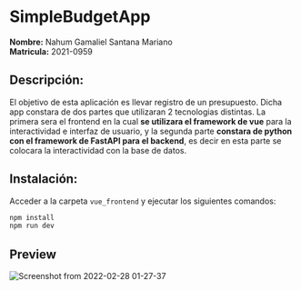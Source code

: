 # SimpleBudgetApp

**Nombre:** Nahum Gamaliel Santana Mariano<br>
**Matricula:** 2021-0959

## Descripción:
El objetivo de esta aplicación es llevar registro de un presupuesto. Dicha app constara de dos partes que utilizaran 2 tecnologias distintas. La primera sera el frontend en la cual **se utilizara el framework de vue** para la interactividad e interfaz de usuario, y la segunda parte **constara de python con el framework de FastAPI para el backend**, es decir en esta parte se colocara la interactividad con la base de datos.


## Instalación:

Acceder a la carpeta `vue_frontend` y ejecutar los siguientes comandos:
```bash
npm install
npm run dev
```


## Preview

![Screenshot from 2022-02-28 01-27-37](https://user-images.githubusercontent.com/37852973/155929018-c09ae1d5-e273-46f2-9ef4-b053d09406ae.png)

